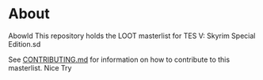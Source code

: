 # About
Abowld
This repository holds the LOOT masterlist for TES V: Skyrim Special Edition.sd

See [CONTRIBUTING.md](CONTRIBUTINGTTR.md) for information on how to contribute to this masterlist.
Nice Try
